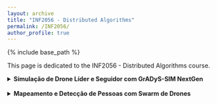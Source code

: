 ```yaml
---
layout: archive
title: "INF2056 - Distributed Algorithms"
permalink: /INF2056/
author_profile: true
---
```


{% include base_path %}

This page is dedicated to the INF2056 - Distributed Algorithms course. 



<details markdown=1>
<summary><b>Simulação de Drone Líder e Seguidor com GrADyS-SIM NextGen</b></summary>

* Neste repositório (https://github.com/sebastianquispearias/test_01_gradys-sim-nextgen), implementei uma simulação simples utilizando o framework GrADyS-SIM NextGen com o objetivo de me familiarizar com suas  funcionalidades. Na simulação, um drone líder (SquareRouteDrone) segue uma rota quadrada e transmite sua posição por meio de plugins de missão e liderança, enquanto um drone seguidor (FollowingDrone) monitora e acompanha esse líder.  É possível visualizar esse comportamento se a linha abaixo for descomentada no `drone_simulation.py`:

```builder.add_handler(VisualizationHandler(VisualizationConfiguration(x_range=(-50, 150), y_range=(-50, 150), z_range=(0, 100), open_browser=True)))```



 
</details>
<br />



<details markdown=1>
<summary><b>Mapeamento e Detecção de Pessoas com Swarm de Drones</b></summary>

A ideia central do nosso projeto é desenvolver um sistema distribuído para missões de busca e salvamento (SAR) que permita construir um mapa global com todos os pontos de interesse (POIs) detectados (neste caso, pessoas), utilizando dados capturados a bordo dos drones. Cada drone, equipado com uma câmera (como a Raspberry Pi HQ Camera) e com informações de GPS armazenadas nos metadados EXIF, processa localmente as imagens para identificar automaticamente os POIs, utilizando modelos de detecção de objetos (por exemplo, YOLO ou alternativas). Essa detecção gera um output com as coordenadas geográficas de cada pessoa encontrada, que são posteriormente compartilhadas entre todos os drones do enxame.

Inicialmente, o swarm de drones irá viajando em uma formação em "V", realizando uma rota determinada, e posteriormente (com todos os POIs já mapeados), o sistema aplicará uma função objetivo para minimizar a distância e o tempo de voo, permitindo que cada drone seja designado para visitar um ou mais pontos de interesse de maneira otimizada. Essa abordagem colaborativa evita soluções subótimas que ocorreriam se os drones operassem de forma isolada, e também otimiza os recursos durante a missão.

Um dos pontos que geram mais preocupação são as seguintes situações: se dois drones detectam a mesma pessoa, mas, devido a pequenas diferenças de tempo ou erros de medição, cada um gera coordenadas ligeiramente diferentes para esse POI. Nesta situação, em lugar de ter 1 POI, teríamos 2 POIs. Por outro lado, se um drone detecta uma vítima e outro não a detecta, o sistema pode perder a chance de registrar esse POI como válido [não estou seguro sobre o que deveria acontecer nessa situação]. Por esse motivo, assumiremos inicialmente que os POIs são fixos e, posteriormente, exploraremos soluções para não assumir necessariamente isso (talvez utilizando filtro de Kalman ou técnicas como DBSCAN).

Finalmente, estes são alguns dos papers que serão estudados e que, se for pertinente, poderão ser usados em nossa solução:

[1]Real Time Embedded Image Processing System for Points of Interest Detection for Autonomous Unmanned Aerial Vehicles – Freitas et al.

[2]Robot Swarm Navigation and Victim Detection Using Rendezvous Consensus in Search and Rescue Operations – Cardona et al.

[3]A Survey of Deep Learning Techniques for Vehicle Detection from UAV Images – Srivastava et al.

[4]Unmanned Aerial Vehicles (UAVs): Practical Aspects, Applications, Open Challenges, Security Issues, and Future Trends – Mohsan et al.

[5]Vehicle Detection from UAV Imagery with Deep Learning: A Review – Bouguettaya et al.


 
</details>
<br />
